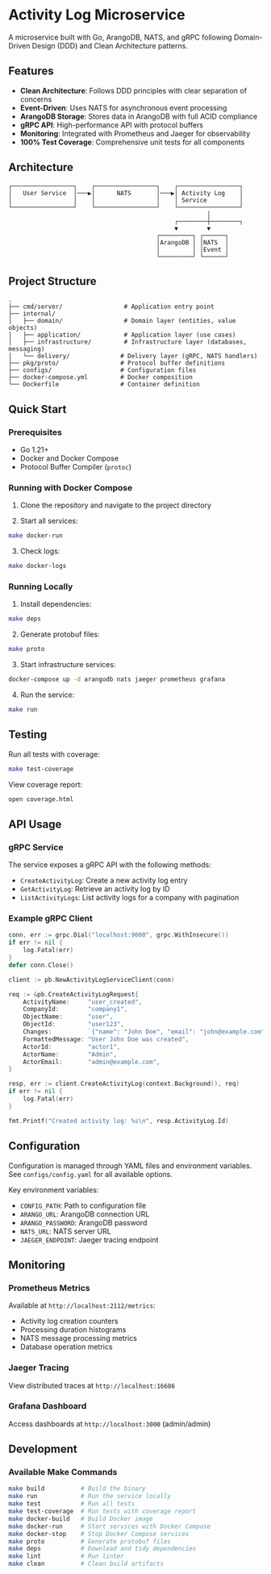 # Activity Log Microservice

A microservice built with Go, ArangoDB, NATS, and gRPC following Domain-Driven Design (DDD) and Clean Architecture patterns.

## Features

- **Clean Architecture**: Follows DDD principles with clear separation of concerns
- **Event-Driven**: Uses NATS for asynchronous event processing
- **ArangoDB Storage**: Stores data in ArangoDB with full ACID compliance
- **gRPC API**: High-performance API with protocol buffers
- **Monitoring**: Integrated with Prometheus and Jaeger for observability
- **100% Test Coverage**: Comprehensive unit tests for all components

## Architecture

```
┌─────────────────┐    ┌─────────────────┐    ┌─────────────────┐
│   User Service  │───▶│      NATS       │───▶│ Activity Log    │
│                 │    │                 │    │ Service         │
└─────────────────┘    └─────────────────┘    └─────────────────┘
                                                       │
                                              ┌────────┼────────┐
                                              ▼        ▼        
                                         ┌─────────┐ ┌──────┐ 
                                         │ArangoDB │ │NATS  │ 
                                         │         │ │Event │ 
                                         └─────────┘ └──────┘ 
```

## Project Structure

```
.
├── cmd/server/                 # Application entry point
├── internal/
│   ├── domain/                 # Domain layer (entities, value objects)
│   ├── application/            # Application layer (use cases)
│   ├── infrastructure/         # Infrastructure layer (databases, messaging)
│   └── delivery/              # Delivery layer (gRPC, NATS handlers)
├── pkg/proto/                 # Protocol buffer definitions
├── configs/                   # Configuration files
├── docker-compose.yml         # Docker composition
└── Dockerfile                 # Container definition
```

## Quick Start

### Prerequisites

- Go 1.21+
- Docker and Docker Compose
- Protocol Buffer Compiler (`protoc`)

### Running with Docker Compose

1. Clone the repository and navigate to the project directory

2. Start all services:
```bash
make docker-run
```

3. Check logs:
```bash
make docker-logs
```

### Running Locally

1. Install dependencies:
```bash
make deps
```

2. Generate protobuf files:
```bash
make proto
```

3. Start infrastructure services:
```bash
docker-compose up -d arangodb nats jaeger prometheus grafana
```

4. Run the service:
```bash
make run
```

## Testing

Run all tests with coverage:
```bash
make test-coverage
```

View coverage report:
```bash
open coverage.html
```

## API Usage

### gRPC Service

The service exposes a gRPC API with the following methods:

- `CreateActivityLog`: Create a new activity log entry
- `GetActivityLog`: Retrieve an activity log by ID
- `ListActivityLogs`: List activity logs for a company with pagination

### Example gRPC Client

```go
conn, err := grpc.Dial("localhost:9000", grpc.WithInsecure())
if err != nil {
    log.Fatal(err)
}
defer conn.Close()

client := pb.NewActivityLogServiceClient(conn)

req := &pb.CreateActivityLogRequest{
    ActivityName:     "user_created",
    CompanyId:        "company1",
    ObjectName:       "user",
    ObjectId:         "user123",
    Changes:          `{"name": "John Doe", "email": "john@example.com"}`,
    FormattedMessage: "User John Doe was created",
    ActorId:          "actor1",
    ActorName:        "Admin",
    ActorEmail:       "admin@example.com",
}

resp, err := client.CreateActivityLog(context.Background(), req)
if err != nil {
    log.Fatal(err)
}

fmt.Printf("Created activity log: %s\n", resp.ActivityLog.Id)
```

## Configuration

Configuration is managed through YAML files and environment variables. See `configs/config.yaml` for all available options.

Key environment variables:
- `CONFIG_PATH`: Path to configuration file
- `ARANGO_URL`: ArangoDB connection URL
- `ARANGO_PASSWORD`: ArangoDB password
- `NATS_URL`: NATS server URL
- `JAEGER_ENDPOINT`: Jaeger tracing endpoint

## Monitoring

### Prometheus Metrics

Available at `http://localhost:2112/metrics`:
- Activity log creation counters
- Processing duration histograms
- NATS message processing metrics
- Database operation metrics

### Jaeger Tracing

View distributed traces at `http://localhost:16686`

### Grafana Dashboard

Access dashboards at `http://localhost:3000` (admin/admin)

## Development

### Available Make Commands

```bash
make build          # Build the binary
make run            # Run the service locally
make test           # Run all tests
make test-coverage  # Run tests with coverage report
make docker-build   # Build Docker image
make docker-run     # Start services with Docker Compose
make docker-stop    # Stop Docker Compose services
make proto          # Generate protobuf files
make deps           # Download and tidy dependencies
make lint           # Run linter
make clean          # Clean build artifacts
```
